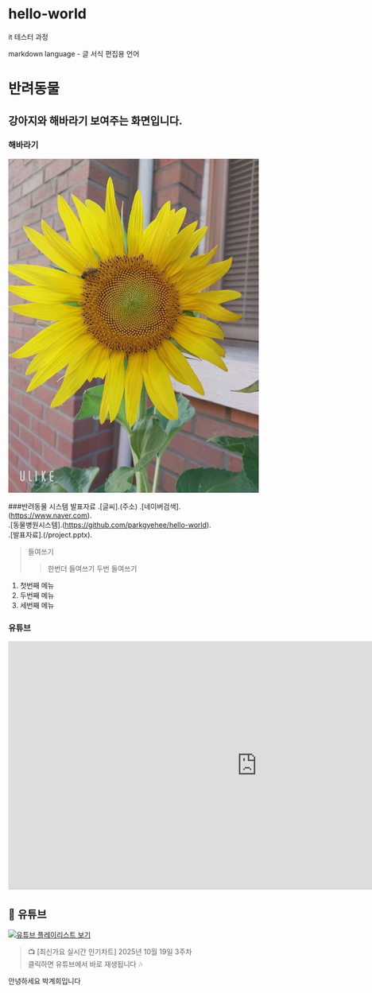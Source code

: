 # hello-world
it 테스터 과정

markdown language - 글 서식 편집용 언어
# 반려동물
## 강아지와 해바라기 보여주는 화면입니다.

### 해바라기
<img src="Resized_beauty_20240625185447_1719617892000.jpeg"/>

###반려동물 시스템 발표자료
.[글씨].(주소)
.[네이버검색].(https://www.naver.com).<br>
.[동물병원시스템].(https://github.com/parkgyehee/hello-world).<br>
.[발표자료].(/project.pptx).<br>

> 들여쓰기
> >한번더 들여쓰기
> > 두번 들여쓰기
> >
1. 첫번째 메뉴
2. 두번째 메뉴
3. 세번째 메뉴

### 유튜브
<iframe width="1000" height="500" src="https://www.youtube.com/embed/m--MXud9XdI" title="[최신가요 실시간 인기차트] 2025년 10월 19일 3주차, 멜론차트 X, 차트둥이 공식채널, 노래모음 KPOP 플레이리스트 종합차트" frameborder="0" allow="accelerometer; autoplay; clipboard-write; encrypted-media; gyroscope; picture-in-picture; web-share" referrerpolicy="strict-origin-when-cross-origin" allowfullscreen></iframe>


## 🎵 유튜브

[![유튜브 플레이리스트 보기](https://img.youtube.com/vi/m--MXud9XdI/0.jpg)](https://www.youtube.com/watch?v=m--MXud9XdI)

> 📺 [최신가요 실시간 인기차트] 2025년 10월 19일 3주차  
> 클릭하면 유튜브에서 바로 재생됩니다 🎶
>
> 
안녕하세요
박계희입니다
